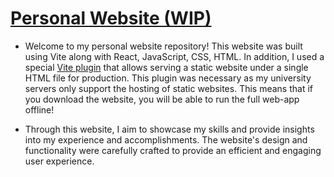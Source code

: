# [Personal Website (WIP)](https://www.cs.utexas.edu/~wresen/)

- Welcome to my personal website repository! This website was built using Vite along with React, JavaScript, CSS, HTML. In addition, I used a special [Vite plugin](https://www.npmjs.com/package/vite-plugin-singlefile?activeTab=readme) that allows serving a static website under a single HTML file for production. This plugin was necessary as my university servers only support the hosting of static websites. This means that if you download the website, you will be able to run the full web-app offline!

- Through this website, I aim to showcase my skills and provide insights into my experience and accomplishments. The website's design and functionality were carefully crafted to provide an efficient and engaging user experience.

